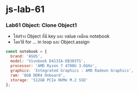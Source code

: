 # js-lab-61
### Lab61 Object: Clone Object1
- ให้สร้าง Object ที่มี key และ value เหมือน notebook 
- โดยวิธี for ... in loop และ Object.assign

```JavaScript
const notebook = {
  brand: 'ASUS',
  model: 'Vivobook D413IA-EB303TS',
  processor: 'AMD Ryzen 7 4700U 3.6GHz',
  graphics: 'Integrated Graphics : AMD Radeon Graphics',
  ram: '8GB DDR4 Onboard',
  storage: '512GB PCIe NVMe M.2 SSD'
};
```
